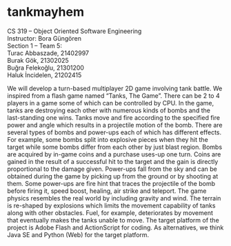 # tankmayhem<br />
CS 319 – Object Oriented Software Engineering <br />
Instructor: Bora Güngören <br />
Section 1 – Team 5:       <br />
Turac Abbaszade, 21402997 <br />
Burak Gök, 21302025       <br />
Buğra Felekoğlu, 21301200 <br />
Haluk İncidelen, 21202415 <br />

We will develop a turn-based multiplayer 2D game involving tank battle. We inspired from a flash game named “Tanks, The Game”. There can be 2 to 4 players in a game some of which can be controlled by CPU. In the game, tanks are destroying each other with numerous kinds of bombs and the last-standing one wins. Tanks move and fire according to the specified fire power and angle which results in a projectile motion of the bomb. There are several types of bombs and power-ups each of which has different effects. For example, some bombs split into explosive pieces when they hit the target while some bombs differ from each other by just blast region. Bombs are acquired by in-game coins and a purchase uses-up one turn. Coins are gained in the result of a successful hit to the target and the gain is directly proportional to the damage given. Power-ups fall from the sky and can be obtained during the game by picking up from the ground or by shooting at them. Some power-ups are fire hint that traces the projectile of the bomb before firing it, speed boost, healing, air strike and teleport. The game physics resembles the real world by including gravity and wind. The terrain is re-shaped by explosions which limits the movement capability of tanks along with other obstacles. Fuel, for example, deteriorates by movement that eventually makes the tanks unable to move. The target platform of the project is Adobe Flash and ActionScript for coding. As alternatives, we think Java SE and Python (Web) for the target platform.
